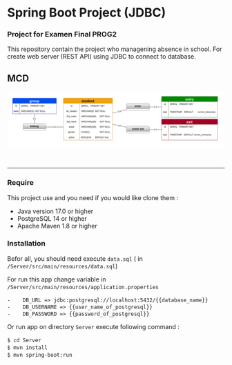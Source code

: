 # Spring Boot Project (JDBC)
### Project for Examen Final PROG2
This repository contain the project who managening absence in school.
For create web server (REST API) using JDBC to connect to database.
<br/>

## MCD

![image_mcd](Server/image/database.png)

<br/>
<hr/>

### Require
This project use and you need if you would like clone them :

-   Java version 17.0 or higher
-   PostgreSQL 14 or higher
-   Apache Maven 1.8 or higher

### Installation
Befor all, you should need execute `data.sql`  ( in ``/Server/src/main/resources/data.sql``)

For run this app change variable in `/Server/src/main/resources/application.properties`

    -    DB_URL => jdbc:postgresql://localhost:5432/{{database_name}}
    -    DB_USERNAME => {{user_name_of_postgresql}}
    -    DB_PASSWORD => {{password_of_postgresql}}


Or run app on directory ``Server`` execute following command  :

```sh
$ cd Server
$ mvn install
$ mvn spring-boot:run
```
